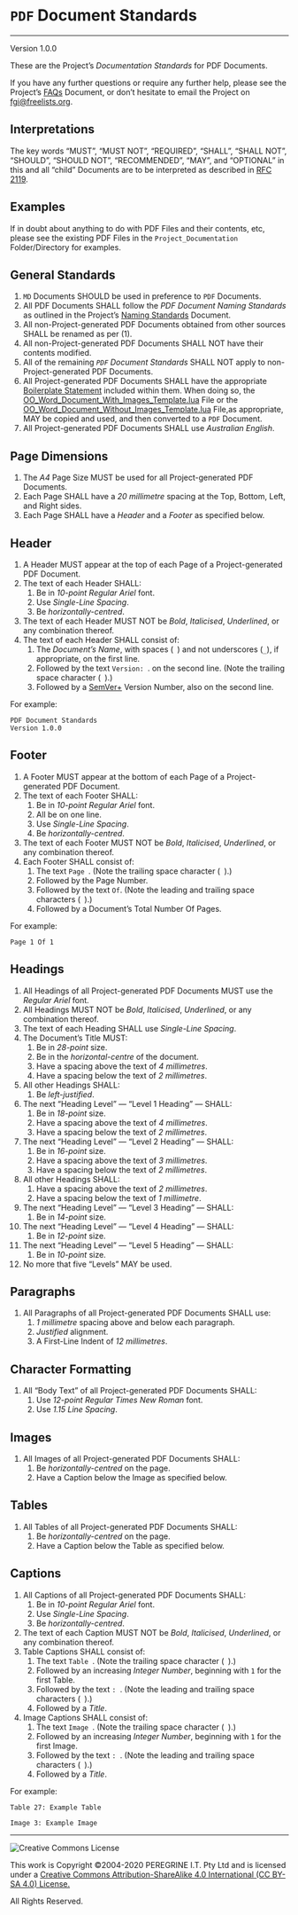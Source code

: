 # `PDF` Document Standards

---

Version 1.0.0

These are the Project&rsquo;s *Documentation Standards* for PDF Documents.

If you have any further questions or require any further help, please see the Project&rsquo;s [FAQs](https://github.com/Dulux-Oz/FGI/tree/master/Project_Documentation/FAQs.md) Document, or don&rsquo;t hesitate to email the Project on <fgi@freelists.org>.

## Interpretations

The key words &ldquo;MUST&rdquo;, &ldquo;MUST NOT&rdquo;, &ldquo;REQUIRED&rdquo;, &ldquo;SHALL&rdquo;, &ldquo;SHALL NOT&rdquo;, &ldquo;SHOULD&rdquo;, &ldquo;SHOULD NOT&rdquo;, &ldquo;RECOMMENDED&rdquo;, &ldquo;MAY&rdquo;, and &ldquo;OPTIONAL&rdquo; in this and all &ldquo;child&rdquo; Documents are to be interpreted as described in [RFC 2119](https://tools.ietf.org/html/rfc2119).

## Examples

If in doubt about anything to do with PDF Files and their contents, etc, please see the existing PDF Files in the `Project_Documentation` Folder/Directory for examples.

## General Standards

1. `MD` Documents SHOULD be used in preference to `PDF` Documents.
2. All PDF Documents SHALL follow the *PDF Document Naming Standards* as outlined in the Project&rsquo;s [Naming Standards](https://github.com/Dulux-Oz/FGI/tree/master/Project_Documentation/Naming_Standards.md) Document.
3. All non-Project-generated PDF Documents obtained from other sources SHALL be renamed as per (1).
4. All non-Project-generated PDF Documents SHALL NOT have their contents modified.
5. All of the remaining *`PDF` Document Standards* SHALL NOT apply to non-Project-generated PDF Documents.
6. All Project-generated PDF Documents SHALL have the appropriate [Boilerplate Statement](https://github.com/Dulux-Oz/FGI/tree/master/Support_Files/Boilerplate_Statements.md) included within them. When doing so, the [OO\_Word\_Document\_With\_Images\_Template.lua](https://github.com/Dulux-Oz/FGI/tree/master/Support_Files/OO_Word_Document_With_Images_Template.lua) File or the [OO\_Word\_Document\_Without\_Images\_Template.lua](https://github.com/Dulux-Oz/FGI/tree/master/Support_Files/OO_Word_Document_Without_Images_Template.lua) File,as appropriate, MAY be copied and used, and then converted to a `PDF` Document.
7. All Project-generated PDF Documents SHALL use *Australian English*.

## Page Dimensions

1. The *A4* Page Size MUST be used for all Project-generated PDF Documents.
2. Each Page SHALL have a *20 millimetre* spacing at the Top, Bottom, Left, and Right sides.
3. Each Page SHALL have a *Header* and a *Footer* as specified below.

## Header

1. A Header MUST appear at the top of each Page of a Project-generated PDF Document.
2. The text of each Header SHALL:
	1. Be in *10-point Regular Ariel* font.
	2. Use *Single-Line Spacing*.
	3. Be *horizontally-centred*.
3. The text of each Header MUST NOT be *Bold*, *Italicised*, *Underlined*, or any combination thereof.
4. The text of each Header SHALL consist of:
	1. The *Document&rsquo;s Name*, with spaces (` `) and not underscores (`_`), if appropriate, on the first line.
	2. Followed by the text `Version: `. on the second line. (Note the trailing space character (` `).)
	3. Followed by a [SemVer+](https://github.com/Dulux-Oz/FGI/tree/master/Project_Documentation/Semantic_Versioning_Plus.md) Version Number, also on the second line.
	
For example:

~~~
PDF Document Standards
Version 1.0.0
~~~

## Footer

1. A Footer MUST appear at the bottom of each Page of a Project-generated PDF Document.
2. The text of each Footer SHALL:
	1. Be in *10-point Regular Ariel* font.
	2. All be on one line.
	3. Use *Single-Line Spacing*.
	4. Be *horizontally-centred*.
3. The text of each Footer MUST NOT be *Bold*, *Italicised*, *Underlined*, or any combination thereof.
4. Each Footer SHALL consist of:
	1. The text `Page `. (Note the trailing space character (` `).)
	2. Followed by the Page Number.
	3. Followed by the text ` Of `. (Note the leading and trailing space characters (` `).)
	4. Followed by a Document&rsquo;s Total Number Of Pages.
	
For example:

~~~
Page 1 Of 1
~~~


## Headings

1. All Headings of all Project-generated PDF Documents MUST use the *Regular Ariel* font.
2. All Headings MUST NOT be *Bold*, *Italicised*, *Underlined*, or any combination thereof.
3. The text of each Heading SHALL use *Single-Line Spacing*.
4. The Document&rsquo;s Title MUST:
	1. Be in *28-point* size.
	2. Be in the *horizontal-centre* of the document.
	3. Have a spacing above the text of *4 millimetres*.
	4. Have a spacing below the text of *2 millimetres*.
5. All other Headings SHALL:
	1. Be *left-justified*.
6. The next &ldquo;Heading Level&rdquo; &mdash; &ldquo;Level 1 Heading&rdquo; &mdash; SHALL:
	1. Be in *18-point* size.
	2. Have a spacing above the text of *4 millimetres*.
	3. Have a spacing below the text of *2 millimetres*.
7. The next &ldquo;Heading Level&rdquo; &mdash; &ldquo;Level 2 Heading&rdquo; &mdash; SHALL:
	1. Be in *16-point* size.
	2. Have a spacing above the text of *3 millimetres*.
	3. Have a spacing below the text of *2 millimetres*.
8. All other Headings SHALL:
	1. Have a spacing above the text of *2 millimetres*.
	2. Have a spacing below the text of *1 millimetre*.
9. The next &ldquo;Heading Level&rdquo; &mdash; &ldquo;Level 3 Heading&rdquo; &mdash; SHALL:
	1. Be in *14-point* size.
10. The next &ldquo;Heading Level&rdquo; &mdash; &ldquo;Level 4 Heading&rdquo; &mdash; SHALL:
	1. Be in *12-point* size.
11. The next &ldquo;Heading Level&rdquo; &mdash; &ldquo;Level 5 Heading&rdquo; &mdash; SHALL:
	1. Be in *10-point* size.
12. No more that five &ldquo;Levels&rdquo; MAY be used.

## Paragraphs

1. All Paragraphs of all Project-generated PDF Documents SHALL use:
	1. *1 millimetre* spacing above and below each paragraph.
	2. *Justified* alignment.
	3. A First-Line Indent of *12 millimetres*.

## Character Formatting

1. All &ldquo;Body Text&rdquo; of all Project-generated PDF Documents SHALL:
	1. Use *12-point Regular Times New Roman* font.
	2. Use *1.15 Line Spacing*.

## Images

1. All Images of all Project-generated PDF Documents SHALL:
	1. Be *horizontally-centred* on the page.
	2. Have a Caption below the Image as specified below.

## Tables

1. All Tables of all Project-generated PDF Documents SHALL:
	1. Be *horizontally-centred* on the page.
	2. Have a Caption below the Table as specified below.

## Captions

1. All Captions of all Project-generated PDF Documents SHALL:
	1. Be in *10-point Regular Ariel* font.
	2. Use *Single-Line Spacing*.
	3. Be *horizontally-centred*.
2. The text of each Caption MUST NOT be *Bold*, *Italicised*, *Underlined*, or any combination thereof.
3. Table Captions SHALL consist of:
	1. The text `Table `. (Note the trailing space character (` `).)
	2. Followed by an increasing *Integer Number*, beginning with `1` for the first Table.
	3. Followed by the text `: `. (Note the leading and trailing space characters (` `).)
	4. Followed by a *Title*.
4. Image Captions SHALL consist of:
	1. The text `Image `. (Note the trailing space character (` `).)
	2. Followed by an increasing *Integer Number*, beginning with `1` for the first Image.
	3. Followed by the text `: `. (Note the leading and trailing space characters (` `).)
	4. Followed by a *Title*.

For example:

~~~
Table 27: Example Table
~~~

~~~
Image 3: Example Image
~~~

---

![Creative Commons License](https://i.creativecommons.org/l/by-sa/4.0/88x31.png "Creative Commons License")

This work is Copyright &copy;2004-2020 PEREGRINE I.T. Pty Ltd and is licensed under a [Creative Commons Attribution-ShareAlike 4.0 International (CC BY-SA 4.0) License.](https://creativecommons.org/licenses/by-sa/4.0/)

All Rights Reserved.
